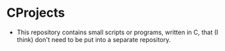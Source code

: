 # CProjects
* This repository contains small scripts or programs, written in C, that (I think) don't need to be put into a separate repository.